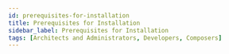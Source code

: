 ```yaml
---
id: prerequisites-for-installation
title: Prerequisites for Installation
sidebar_label: Prerequisites for Installation
tags: [Architects and Administrators, Developers, Composers]
---
```


<div style={{textAlign: "justify"}}>


</div>